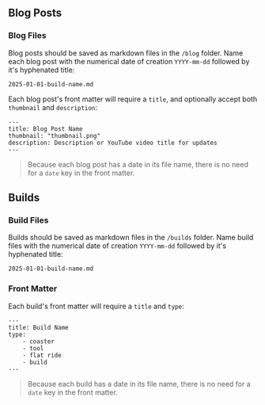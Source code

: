 ## Blog Posts

### Blog Files

Blog posts should be saved as markdown files in the `/blog` folder. Name each blog post with the numerical date of creation `YYYY-mm-dd` followed by it's hyphenated title:

`2025-01-01-build-name.md`

Each blog post's front matter will require a `title`, and optionally accept both `thumbnail` and `description`:

    ---
    title: Blog Post Name
    thumbnail: "thumbnail.png"
    description: Description or YouTube video title for updates
    ---

> Because each blog post has a date in its file name, there is no need for a `date` key in the front matter.

## Builds

### Build Files

Builds should be saved as markdown files in the `/builds` folder. Name build files with the numerical date of creation `YYYY-mm-dd` followed by it's hyphenated title:

`2025-01-01-build-name.md`

### Front Matter

Each build's front matter will require a `title` and `type`:

    ---
    title: Build Name
    type: 
        - coaster
        - tool
        - flat ride
        - build
    ---

> Because each build has a date in its file name, there is no need for a `date` key in the front matter.